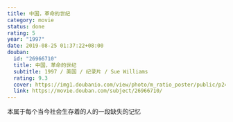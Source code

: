 ```yaml
---
title: 中国，革命的世纪
category: movie
status: done
rating: 5
year: "1997"
date: 2019-08-25 01:37:22+08:00
douban:
  id: "26966710"
  title: 中国，革命的世纪
  subtitle: 1997 / 美国 / 纪录片 / Sue Williams
  rating: 9.3
  cover: https://img1.doubanio.com/view/photo/m_ratio_poster/public/p2493699188.jpg
  link: https://movie.douban.com/subject/26966710/
---
```


本属于每个当今社会生存着的人的一段缺失的记忆
